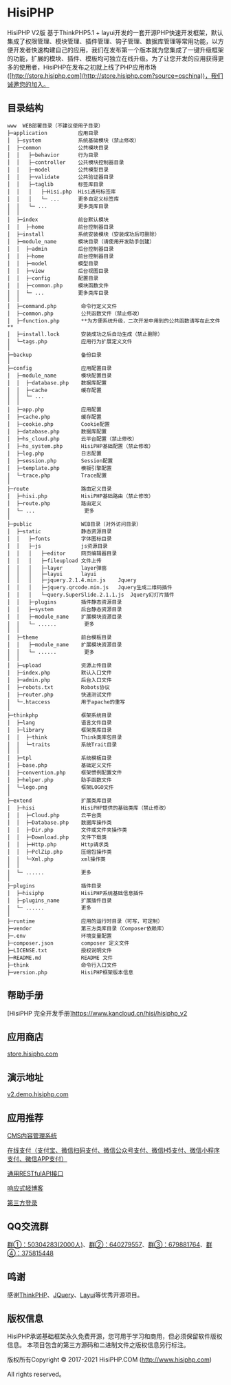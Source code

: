 HisiPHP
===============

HisiPHP V2版 基于ThinkPHP5.1 + layui开发的一套开源PHP快速开发框架，默认集成了权限管理、模块管理、插件管理、钩子管理、数据库管理等常用功能，以方便开发者快速构建自己的应用，我们在发布第一个版本就为您集成了一键升级框架的功能，扩展的模块、插件、模板均可独立在线升级。为了让您开发的应用获得更多的使用者，HisiPHP在发布之初就上线了PHP应用市场([http://store.hisiphp.com](http://store.hisiphp.com?source=oschina))，我们诚邀您的加入。

## 目录结构
```
www  WEB部署目录（不建议使用子目录）
├─application          应用目录
│  ├─system            系统基础模块（禁止修改）
│  ├─common            公共模块目录
│  │   ├─behavior      行为目录
│  │   ├─controller    公共模块控制器目录
│  │   ├─model         公共模型目录
│  │   ├─validate      公共验证器目录
│  │   ├─taglib        标签库目录
│  │   │   ├─Hisi.php  Hisi通用标签库
│  │   │   └─ ...      更多自定义标签库
│  │   └─ ...          更多类库目录
│  │
│  ├─index             前台默认模块
│  │  ├─home           前台控制器目录
│  ├─install           系统安装模块（安装成功后可删除）
│  ├─module_name       模块目录（请使用开发助手创建）
│  │  ├─admin          后台控制器目录
│  │  ├─home           前台控制器目录
│  │  ├─model          模型目录
│  │  ├─view           后台视图目录
│  │  ├─config         配置目录
│  │  ├─common.php     模块函数文件
│  │  └─ ...           更多类库目录
│  │
│  ├─command.php        命令行定义文件
│  ├─common.php         公共函数文件（禁止修改）
│  ├─function.php       **为方便系统升级，二次开发中用到的公共函数请写在此文件**
│  ├─install.lock       安装成功之后自动生成（禁止删除）
│  └─tags.php           应用行为扩展定义文件
│
├─backup                备份目录
│
├─config                应用配置目录
│  ├─module_name        模块配置目录
│  │  ├─database.php    数据库配置
│  │  ├─cache           缓存配置
│  │  └─ ...            
│  │
│  ├─app.php            应用配置
│  ├─cache.php          缓存配置
│  ├─cookie.php         Cookie配置
│  ├─database.php       数据库配置
│  ├─hs_cloud.php       云平台配置（禁止修改）
│  ├─hs_system.php      HisiPHP基础配置（禁止修改）
│  ├─log.php            日志配置
│  ├─session.php        Session配置
│  ├─template.php       模板引擎配置
│  └─trace.php          Trace配置
│
├─route                 路由定义目录
│  ├─hisi.php           HisiPHP基础路由（禁止修改）
│  ├─route.php          路由定义
│  └─ ...                更多
│
├─public                WEB目录（对外访问目录）
│  ├─static             静态资源目录
│  │   ├─fonts          字体图标目录
│  │   ├─js             js资源目录
│  │   │   ├─editor     网页编辑器目录
│  │   │   ├─fileupload 文件上传
│  │   │   ├─layer      layer弹窗
│  │   │   ├─layui      layui
│  │   │   ├─jquery.2.1.4.min.js 	Jquery
│  │   │   ├─jquery.qrcode.min.js 	Jquery生成二维码插件
│  │   │   └─query.SuperSlide.2.1.1.js 	Jquery幻灯片插件
│  │   ├─plugins        插件静态资源目录
│  │   ├─system         后台静态资源目录
│  │   ├─module_name    扩展模块资源目录
│  │   └─ ......         更多
│  │
│  ├─theme              前台模板目录
│  │   ├─module_name    扩展模块资源目录
│  │   └─ ......         更多
│  │
│  ├─upload             资源上传目录
│  ├─index.php          默认入口文件
│  ├─admin.php          后台入口文件
│  ├─robots.txt         Robots协议
│  ├─router.php         快速测试文件
│  └─.htaccess          用于apache的重写
│
├─thinkphp              框架系统目录
│  ├─lang               语言文件目录
│  ├─library            框架类库目录
│  │  ├─think           Think类库包目录
│  │  └─traits          系统Trait目录
│  │
│  ├─tpl                系统模板目录
│  ├─base.php           基础定义文件
│  ├─convention.php     框架惯例配置文件
│  ├─helper.php         助手函数文件
│  └─logo.png           框架LOGO文件
│
├─extend                扩展类库目录
│  ├─hisi               HisiPHP提供的基础类库（禁止修改）
│  │  ├─Cloud.php       云平台类
│  │  ├─Database.php    数据库操作类
│  │  ├─Dir.php         文件或文件夹操作类
│  │  ├─Download.php    文件下载类
│  │  ├─Http.php        Http请求类
│  │  ├─PclZip.php      压缩包操作类
│  │  └─Xml.php         xml操作类
│  │
│  └─ ......            更多
│
├─plugins               插件目录
│  ├─hisiphp            HisiPHP系统基础信息插件
│  ├─plugins_name       扩展插件目录
│  └─ ......            更多
│
├─runtime               应用的运行时目录（可写，可定制）
├─vendor                第三方类库目录（Composer依赖库）
├─.env                  环境变量配置
├─composer.json         composer 定义文件
├─LICENSE.txt           授权说明文件
├─README.md             README 文件
├─think                 命令行入口文件
├─version.php           HisiPHP框架版本信息
```

## 帮助手册
[HisiPHP 完全开发手册]https://www.kancloud.cn/hisi/hisiphp_v2

## 应用商店
[store.hisiphp.com](http://store.hisiphp.com?source=oschina)

## 演示地址
[v2.demo.hisiphp.com](http://v2.demo.hisiphp.com/admin.php?from=oschina)

## 应用推荐 

[CMS内容管理系统](https://store.hisiphp.com/detail/1000025.html?from=oschina)

[在线支付（支付宝、微信扫码支付、微信公众号支付、微信H5支付、微信小程序支付、微信APP支付）](https://store.hisiphp.com/detail/1000019.html?from=oschina)

[通用RESTfulAPI接口](https://store.hisiphp.com/detail/1000022.html?from=oschina)

[响应式轻博客](https://store.hisiphp.com/detail/1000021.html?from=oschina)

[第三方登录](https://store.hisiphp.com/detail/1000024.html?from=oschina)



## QQ交流群
[群①：50304283(2000人)](http://shang.qq.com/wpa/qunwpa?idkey=f70e4d4e0ad2ed6ad67a8b467475e695b286d536c7ff850db945542188871fc6)、[群②：640279557](http://shang.qq.com/wpa/qunwpa?idkey=7f77ff420f91ae529eef4045557d25553f3362f4c076d575a09974396597c88c)、[群③：679881764](http://shang.qq.com/wpa/qunwpa?idkey=a242a5d4d68dea7f073176be3fcc6ebd68e03bb6ed238827cbd2f00baae3f21f)、[群④：375815448](http://shang.qq.com/wpa/qunwpa?idkey=409636b5d168ddb78d13d9785a59a5c7ab6f5e0e65f3ee4059e36cd83ebacacd)


## 鸣谢
感谢[ThinkPHP](http://www.thinkphp.cn)、[JQuery](http://jquery.com)、[Layui](http://www.layui.com)等优秀开源项目。

## 版权信息
HisiPHP承诺基础框架永久免费开源，您可用于学习和商用，但必须保留软件版权信息。
本项目包含的第三方源码和二进制文件之版权信息另行标注。

版权所有Copyright © 2017-2021 HisiPHP.COM (http://www.hisiphp.com)

All rights reserved。

